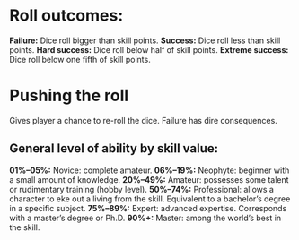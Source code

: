 <!-- TITLE: Skill Rolls -->
<!-- SUBTITLE: A quick summary of Skill Rolls -->
# Roll outcomes:
**Failure:** Dice roll bigger than skill points.
**Success:** Dice roll less than skill points.
**Hard success:** Dice roll below half of skill points.
**Extreme success:** Dice roll below one fifth of skill points.

# Pushing the roll
Gives player a chance to re-roll the dice. Failure has dire consequences.
## General level of ability by skill value:
**01%–05%:** Novice: complete amateur.
**06%–19%:** Neophyte: beginner with a small amount of knowledge.
**20%–49%:** Amateur: possesses some talent or rudimentary training (hobby level).
**50%–74%:** Professional: allows a character to eke out a living from the skill. Equivalent to a bachelor’s degree in a specific subject.
**75%–89%:** Expert: advanced expertise. Corresponds with a master’s degree or Ph.D.
**90%+:** Master: among the world’s best in the skill.
